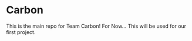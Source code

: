 # Carbon
This is the main repo for Team Carbon!
For Now...
This will be used for our first project.
